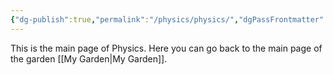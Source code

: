 ```yaml
---
{"dg-publish":true,"permalink":"/physics/physics/","dgPassFrontmatter":true}
---
```


This is the main page of Physics.
Here you can go back to the main page of the garden [[My Garden\|My Garden]].